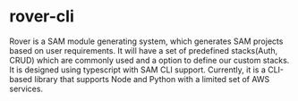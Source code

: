 # rover-cli

Rover is a SAM module generating system, which generates SAM projects based on user requirements. It will have a set of predefined stacks(Auth, CRUD) which are commonly used and  a option to define our custom stacks. It is designed using typescript with SAM CLI support. Currently, it is a CLI-based library that supports Node and Python with a limited set of AWS services.
